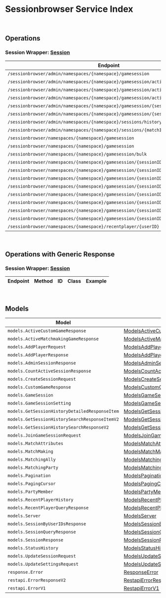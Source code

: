 # Sessionbrowser Service Index

&nbsp;  

## Operations

### Session Wrapper:  [Session](../../AccelByte.Sdk/Api/Sessionbrowser/Wrapper/Session.cs)
| Endpoint | Method | ID | Class | Example |
|---|---|---|---|---|
| `/sessionbrowser/admin/namespaces/{namespace}/gamesession` | GET | AdminQuerySession | [AdminQuerySession](../../AccelByte.Sdk/Api/Sessionbrowser/Operation/Session/AdminQuerySession.cs) | [AdminQuerySession](../../samples/AccelByte.Sdk.Sample.Cli/ApiCommand/Sessionbrowser/Session/AdminQuerySession.cs) |
| `/sessionbrowser/admin/namespaces/{namespace}/gamesession/active/count` | GET | GetTotalActiveSession | [GetTotalActiveSession](../../AccelByte.Sdk/Api/Sessionbrowser/Operation/Session/GetTotalActiveSession.cs) | [GetTotalActiveSession](../../samples/AccelByte.Sdk.Sample.Cli/ApiCommand/Sessionbrowser/Session/GetTotalActiveSession.cs) |
| `/sessionbrowser/admin/namespaces/{namespace}/gamesession/active/custom-game` | GET | GetActiveCustomGameSessions | [GetActiveCustomGameSessions](../../AccelByte.Sdk/Api/Sessionbrowser/Operation/Session/GetActiveCustomGameSessions.cs) | [GetActiveCustomGameSessions](../../samples/AccelByte.Sdk.Sample.Cli/ApiCommand/Sessionbrowser/Session/GetActiveCustomGameSessions.cs) |
| `/sessionbrowser/admin/namespaces/{namespace}/gamesession/active/matchmaking-game` | GET | GetActiveMatchmakingGameSessions | [GetActiveMatchmakingGameSessions](../../AccelByte.Sdk/Api/Sessionbrowser/Operation/Session/GetActiveMatchmakingGameSessions.cs) | [GetActiveMatchmakingGameSessions](../../samples/AccelByte.Sdk.Sample.Cli/ApiCommand/Sessionbrowser/Session/GetActiveMatchmakingGameSessions.cs) |
| `/sessionbrowser/admin/namespaces/{namespace}/gamesession/{sessionID}` | GET | AdminGetSession | [AdminGetSession](../../AccelByte.Sdk/Api/Sessionbrowser/Operation/Session/AdminGetSession.cs) | [AdminGetSession](../../samples/AccelByte.Sdk.Sample.Cli/ApiCommand/Sessionbrowser/Session/AdminGetSession.cs) |
| `/sessionbrowser/admin/namespaces/{namespace}/gamesession/{sessionID}` | DELETE | AdminDeleteSession | [AdminDeleteSession](../../AccelByte.Sdk/Api/Sessionbrowser/Operation/Session/AdminDeleteSession.cs) | [AdminDeleteSession](../../samples/AccelByte.Sdk.Sample.Cli/ApiCommand/Sessionbrowser/Session/AdminDeleteSession.cs) |
| `/sessionbrowser/admin/namespaces/{namespace}/sessions/history/search` | GET | AdminSearchSessionsV2 | [AdminSearchSessionsV2](../../AccelByte.Sdk/Api/Sessionbrowser/Operation/Session/AdminSearchSessionsV2.cs) | [AdminSearchSessionsV2](../../samples/AccelByte.Sdk.Sample.Cli/ApiCommand/Sessionbrowser/Session/AdminSearchSessionsV2.cs) |
| `/sessionbrowser/admin/namespaces/{namespace}/sessions/{matchID}/history/detailed` | GET | GetSessionHistoryDetailed | [GetSessionHistoryDetailed](../../AccelByte.Sdk/Api/Sessionbrowser/Operation/Session/GetSessionHistoryDetailed.cs) | [GetSessionHistoryDetailed](../../samples/AccelByte.Sdk.Sample.Cli/ApiCommand/Sessionbrowser/Session/GetSessionHistoryDetailed.cs) |
| `/sessionbrowser/namespaces/{namespace}/gamesession` | GET | UserQuerySession | [UserQuerySession](../../AccelByte.Sdk/Api/Sessionbrowser/Operation/Session/UserQuerySession.cs) | [UserQuerySession](../../samples/AccelByte.Sdk.Sample.Cli/ApiCommand/Sessionbrowser/Session/UserQuerySession.cs) |
| `/sessionbrowser/namespaces/{namespace}/gamesession` | POST | CreateSession | [CreateSession](../../AccelByte.Sdk/Api/Sessionbrowser/Operation/Session/CreateSession.cs) | [CreateSession](../../samples/AccelByte.Sdk.Sample.Cli/ApiCommand/Sessionbrowser/Session/CreateSession.cs) |
| `/sessionbrowser/namespaces/{namespace}/gamesession/bulk` | GET | GetSessionByUserIDs | [GetSessionByUserIDs](../../AccelByte.Sdk/Api/Sessionbrowser/Operation/Session/GetSessionByUserIDs.cs) | [GetSessionByUserIDs](../../samples/AccelByte.Sdk.Sample.Cli/ApiCommand/Sessionbrowser/Session/GetSessionByUserIDs.cs) |
| `/sessionbrowser/namespaces/{namespace}/gamesession/{sessionID}` | GET | GetSession | [GetSession](../../AccelByte.Sdk/Api/Sessionbrowser/Operation/Session/GetSession.cs) | [GetSession](../../samples/AccelByte.Sdk.Sample.Cli/ApiCommand/Sessionbrowser/Session/GetSession.cs) |
| `/sessionbrowser/namespaces/{namespace}/gamesession/{sessionID}` | PUT | UpdateSession | [UpdateSession](../../AccelByte.Sdk/Api/Sessionbrowser/Operation/Session/UpdateSession.cs) | [UpdateSession](../../samples/AccelByte.Sdk.Sample.Cli/ApiCommand/Sessionbrowser/Session/UpdateSession.cs) |
| `/sessionbrowser/namespaces/{namespace}/gamesession/{sessionID}` | DELETE | DeleteSession | [DeleteSession](../../AccelByte.Sdk/Api/Sessionbrowser/Operation/Session/DeleteSession.cs) | [DeleteSession](../../samples/AccelByte.Sdk.Sample.Cli/ApiCommand/Sessionbrowser/Session/DeleteSession.cs) |
| `/sessionbrowser/namespaces/{namespace}/gamesession/{sessionID}/join` | POST | JoinSession | [JoinSession](../../AccelByte.Sdk/Api/Sessionbrowser/Operation/Session/JoinSession.cs) | [JoinSession](../../samples/AccelByte.Sdk.Sample.Cli/ApiCommand/Sessionbrowser/Session/JoinSession.cs) |
| `/sessionbrowser/namespaces/{namespace}/gamesession/{sessionID}/localds` | DELETE | DeleteSessionLocalDS | [DeleteSessionLocalDS](../../AccelByte.Sdk/Api/Sessionbrowser/Operation/Session/DeleteSessionLocalDS.cs) | [DeleteSessionLocalDS](../../samples/AccelByte.Sdk.Sample.Cli/ApiCommand/Sessionbrowser/Session/DeleteSessionLocalDS.cs) |
| `/sessionbrowser/namespaces/{namespace}/gamesession/{sessionID}/player` | POST | AddPlayerToSession | [AddPlayerToSession](../../AccelByte.Sdk/Api/Sessionbrowser/Operation/Session/AddPlayerToSession.cs) | [AddPlayerToSession](../../samples/AccelByte.Sdk.Sample.Cli/ApiCommand/Sessionbrowser/Session/AddPlayerToSession.cs) |
| `/sessionbrowser/namespaces/{namespace}/gamesession/{sessionID}/player/{userID}` | DELETE | RemovePlayerFromSession | [RemovePlayerFromSession](../../AccelByte.Sdk/Api/Sessionbrowser/Operation/Session/RemovePlayerFromSession.cs) | [RemovePlayerFromSession](../../samples/AccelByte.Sdk.Sample.Cli/ApiCommand/Sessionbrowser/Session/RemovePlayerFromSession.cs) |
| `/sessionbrowser/namespaces/{namespace}/gamesession/{sessionID}/settings` | PUT | UpdateSettings | [UpdateSettings](../../AccelByte.Sdk/Api/Sessionbrowser/Operation/Session/UpdateSettings.cs) | [UpdateSettings](../../samples/AccelByte.Sdk.Sample.Cli/ApiCommand/Sessionbrowser/Session/UpdateSettings.cs) |
| `/sessionbrowser/namespaces/{namespace}/recentplayer/{userID}` | GET | GetRecentPlayer | [GetRecentPlayer](../../AccelByte.Sdk/Api/Sessionbrowser/Operation/Session/GetRecentPlayer.cs) | [GetRecentPlayer](../../samples/AccelByte.Sdk.Sample.Cli/ApiCommand/Sessionbrowser/Session/GetRecentPlayer.cs) |


&nbsp;  

## Operations with Generic Response

### Session Wrapper:  [Session](../../AccelByte.Sdk/Api/Sessionbrowser/Wrapper/Session.cs)
| Endpoint | Method | ID | Class | Example |
|---|---|---|---|---|


&nbsp;  

## Models

| Model | Class |
|---|---|
| `models.ActiveCustomGameResponse` | [ModelsActiveCustomGameResponse](../../AccelByte.Sdk/Api/Sessionbrowser/Model/ModelsActiveCustomGameResponse.cs) |
| `models.ActiveMatchmakingGameResponse` | [ModelsActiveMatchmakingGameResponse](../../AccelByte.Sdk/Api/Sessionbrowser/Model/ModelsActiveMatchmakingGameResponse.cs) |
| `models.AddPlayerRequest` | [ModelsAddPlayerRequest](../../AccelByte.Sdk/Api/Sessionbrowser/Model/ModelsAddPlayerRequest.cs) |
| `models.AddPlayerResponse` | [ModelsAddPlayerResponse](../../AccelByte.Sdk/Api/Sessionbrowser/Model/ModelsAddPlayerResponse.cs) |
| `models.AdminSessionResponse` | [ModelsAdminSessionResponse](../../AccelByte.Sdk/Api/Sessionbrowser/Model/ModelsAdminSessionResponse.cs) |
| `models.CountActiveSessionResponse` | [ModelsCountActiveSessionResponse](../../AccelByte.Sdk/Api/Sessionbrowser/Model/ModelsCountActiveSessionResponse.cs) |
| `models.CreateSessionRequest` | [ModelsCreateSessionRequest](../../AccelByte.Sdk/Api/Sessionbrowser/Model/ModelsCreateSessionRequest.cs) |
| `models.CustomGameResponse` | [ModelsCustomGameResponse](../../AccelByte.Sdk/Api/Sessionbrowser/Model/ModelsCustomGameResponse.cs) |
| `models.GameSession` | [ModelsGameSession](../../AccelByte.Sdk/Api/Sessionbrowser/Model/ModelsGameSession.cs) |
| `models.GameSessionSetting` | [ModelsGameSessionSetting](../../AccelByte.Sdk/Api/Sessionbrowser/Model/ModelsGameSessionSetting.cs) |
| `models.GetSessionHistoryDetailedResponseItem` | [ModelsGetSessionHistoryDetailedResponseItem](../../AccelByte.Sdk/Api/Sessionbrowser/Model/ModelsGetSessionHistoryDetailedResponseItem.cs) |
| `models.GetSessionHistorySearchResponseItemV2` | [ModelsGetSessionHistorySearchResponseItemV2](../../AccelByte.Sdk/Api/Sessionbrowser/Model/ModelsGetSessionHistorySearchResponseItemV2.cs) |
| `models.GetSessionHistorySearchResponseV2` | [ModelsGetSessionHistorySearchResponseV2](../../AccelByte.Sdk/Api/Sessionbrowser/Model/ModelsGetSessionHistorySearchResponseV2.cs) |
| `models.JoinGameSessionRequest` | [ModelsJoinGameSessionRequest](../../AccelByte.Sdk/Api/Sessionbrowser/Model/ModelsJoinGameSessionRequest.cs) |
| `models.MatchAttributes` | [ModelsMatchAttributes](../../AccelByte.Sdk/Api/Sessionbrowser/Model/ModelsMatchAttributes.cs) |
| `models.MatchMaking` | [ModelsMatchMaking](../../AccelByte.Sdk/Api/Sessionbrowser/Model/ModelsMatchMaking.cs) |
| `models.MatchingAlly` | [ModelsMatchingAlly](../../AccelByte.Sdk/Api/Sessionbrowser/Model/ModelsMatchingAlly.cs) |
| `models.MatchingParty` | [ModelsMatchingParty](../../AccelByte.Sdk/Api/Sessionbrowser/Model/ModelsMatchingParty.cs) |
| `models.Pagination` | [ModelsPagination](../../AccelByte.Sdk/Api/Sessionbrowser/Model/ModelsPagination.cs) |
| `models.PagingCursor` | [ModelsPagingCursor](../../AccelByte.Sdk/Api/Sessionbrowser/Model/ModelsPagingCursor.cs) |
| `models.PartyMember` | [ModelsPartyMember](../../AccelByte.Sdk/Api/Sessionbrowser/Model/ModelsPartyMember.cs) |
| `models.RecentPlayerHistory` | [ModelsRecentPlayerHistory](../../AccelByte.Sdk/Api/Sessionbrowser/Model/ModelsRecentPlayerHistory.cs) |
| `models.RecentPlayerQueryResponse` | [ModelsRecentPlayerQueryResponse](../../AccelByte.Sdk/Api/Sessionbrowser/Model/ModelsRecentPlayerQueryResponse.cs) |
| `models.Server` | [ModelsServer](../../AccelByte.Sdk/Api/Sessionbrowser/Model/ModelsServer.cs) |
| `models.SessionByUserIDsResponse` | [ModelsSessionByUserIDsResponse](../../AccelByte.Sdk/Api/Sessionbrowser/Model/ModelsSessionByUserIDsResponse.cs) |
| `models.SessionQueryResponse` | [ModelsSessionQueryResponse](../../AccelByte.Sdk/Api/Sessionbrowser/Model/ModelsSessionQueryResponse.cs) |
| `models.SessionResponse` | [ModelsSessionResponse](../../AccelByte.Sdk/Api/Sessionbrowser/Model/ModelsSessionResponse.cs) |
| `models.StatusHistory` | [ModelsStatusHistory](../../AccelByte.Sdk/Api/Sessionbrowser/Model/ModelsStatusHistory.cs) |
| `models.UpdateSessionRequest` | [ModelsUpdateSessionRequest](../../AccelByte.Sdk/Api/Sessionbrowser/Model/ModelsUpdateSessionRequest.cs) |
| `models.UpdateSettingsRequest` | [ModelsUpdateSettingsRequest](../../AccelByte.Sdk/Api/Sessionbrowser/Model/ModelsUpdateSettingsRequest.cs) |
| `response.Error` | [ResponseError](../../AccelByte.Sdk/Api/Sessionbrowser/Model/ResponseError.cs) |
| `restapi.ErrorResponseV2` | [RestapiErrorResponseV2](../../AccelByte.Sdk/Api/Sessionbrowser/Model/RestapiErrorResponseV2.cs) |
| `restapi.ErrorV1` | [RestapiErrorV1](../../AccelByte.Sdk/Api/Sessionbrowser/Model/RestapiErrorV1.cs) |
